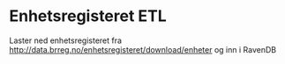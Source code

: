 # Enhetsregisteret ETL

Laster ned enhetsregisteret fra http://data.brreg.no/enhetsregisteret/download/enheter og inn i RavenDB
